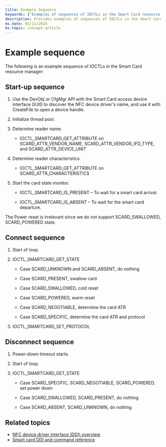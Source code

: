 ```yaml
---
title: Example Sequence
keywords: ["Examples of sequences of IOCTLs in the Smart Card resource manager including start-up connection and disconnection", "NFC","near field communications","proximity","near field proximity","NFP"]
description: Provides examples of sequences of IOCTLs in the Smart Card resource manager, including start-up, connection, and disconnection.
ms.date: 01/11/2024
ms.topic: concept-article
---
```


# Example sequence

The following is an example sequence of IOCTLs in the Smart Card resource manager:

## Start-up sequence

1. Use the DevObj or CfgMgr API with the Smart Card access device interface GUID to discover the NFC device driver's name, and use it with CreateFile to open a device handle.

2. Initialize thread pool.

3. Determine reader name.

    - IOCTL_SMARTCARD_GET_ATTRIBUTE on SCARD_ATTR_VENDOR_NAME, SCARD_ATTR_VENDOR_IFD_TYPE, and SCARD_ATTR_DEVICE_UNIT

4. Determine reader characteristics.
    - IOCTL_SMARTCARD_GET_ATTRIBUTE on SCARD_ATTR_CHARACTERISTICS

5. Start the card state monitor.
    - IOCTL_SMARTCARD_IS_PRESENT – To wait for a smart card arrival.

    - IOCTL_SMARTCARD_IS_ABSENT – To wait for the smart card departure.

The Power reset is irrelevant since we do not support SCARD_SWALLOWED, SCARD_POWERED state.

## Connect sequence

1. Start of loop.

2. IOCTL_SMARTCARD_GET_STATE

    - Case SCARD_UNKNOWN and SCARD_ABSENT, do nothing

    - Case SCARD_PRESENT, swallow card

    - Case SCARD_SWALLOWED, cold reset

    - Case SCARD_POWERED, warm reset

    - Case SCARD_NEGOTIABLE, determine the card ATR

    - Case SCARD_SPECIFIC, determine the card ATR and protocol

3. IOCTL_SMARTCARD_SET_PROTOCOL

## Disconnect sequence

1. Power-down timeout starts.

2. Start of loop.

3. IOCTL_SMARTCARD_GET_STATE

    - Case SCARD_SPECIFIC, SCARD_NEGOTIABLE, SCARD_POWERED, set power down

    - Case SCARD_SWALLOWED, SCARD_PRESENT, do nothing

    - Case SCARD_ABSENT, SCARD_UNKNOWN, do nothing

## Related topics

- [NFC device driver interface (DDI) overview](/windows-hardware/drivers/ddi/index)
- [Smart card DDI and command reference](/previous-versions/dn905601(v=vs.85))

